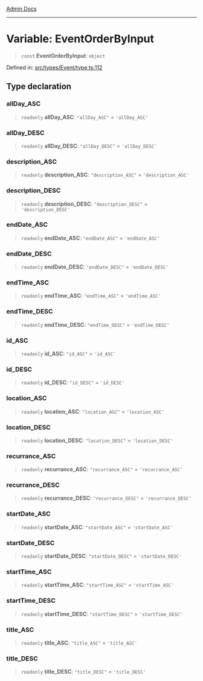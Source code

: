 [Admin Docs](/)

***

# Variable: EventOrderByInput

> `const` **EventOrderByInput**: `object`

Defined in: [src/types/Event/type.ts:112](https://github.com/PalisadoesFoundation/talawa-admin/blob/main/src/types/Event/type.ts#L112)

## Type declaration

### allDay\_ASC

> `readonly` **allDay\_ASC**: `"allDay_ASC"` = `'allDay_ASC'`

### allDay\_DESC

> `readonly` **allDay\_DESC**: `"allDay_DESC"` = `'allDay_DESC'`

### description\_ASC

> `readonly` **description\_ASC**: `"description_ASC"` = `'description_ASC'`

### description\_DESC

> `readonly` **description\_DESC**: `"description_DESC"` = `'description_DESC'`

### endDate\_ASC

> `readonly` **endDate\_ASC**: `"endDate_ASC"` = `'endDate_ASC'`

### endDate\_DESC

> `readonly` **endDate\_DESC**: `"endDate_DESC"` = `'endDate_DESC'`

### endTime\_ASC

> `readonly` **endTime\_ASC**: `"endTime_ASC"` = `'endTime_ASC'`

### endTime\_DESC

> `readonly` **endTime\_DESC**: `"endTime_DESC"` = `'endTime_DESC'`

### id\_ASC

> `readonly` **id\_ASC**: `"id_ASC"` = `'id_ASC'`

### id\_DESC

> `readonly` **id\_DESC**: `"id_DESC"` = `'id_DESC'`

### location\_ASC

> `readonly` **location\_ASC**: `"location_ASC"` = `'location_ASC'`

### location\_DESC

> `readonly` **location\_DESC**: `"location_DESC"` = `'location_DESC'`

### recurrance\_ASC

> `readonly` **recurrance\_ASC**: `"recurrance_ASC"` = `'recurrance_ASC'`

### recurrance\_DESC

> `readonly` **recurrance\_DESC**: `"recurrance_DESC"` = `'recurrance_DESC'`

### startDate\_ASC

> `readonly` **startDate\_ASC**: `"startDate_ASC"` = `'startDate_ASC'`

### startDate\_DESC

> `readonly` **startDate\_DESC**: `"startDate_DESC"` = `'startDate_DESC'`

### startTime\_ASC

> `readonly` **startTime\_ASC**: `"startTime_ASC"` = `'startTime_ASC'`

### startTime\_DESC

> `readonly` **startTime\_DESC**: `"startTime_DESC"` = `'startTime_DESC'`

### title\_ASC

> `readonly` **title\_ASC**: `"title_ASC"` = `'title_ASC'`

### title\_DESC

> `readonly` **title\_DESC**: `"title_DESC"` = `'title_DESC'`
